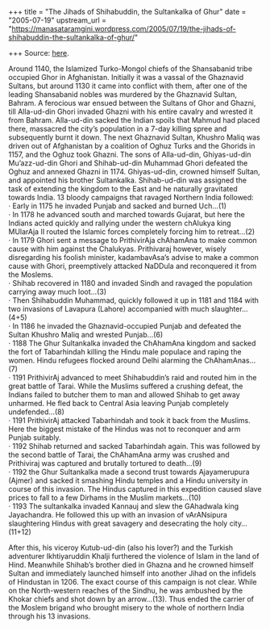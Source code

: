 +++
title = "The Jihads of Shihabuddin, the Sultankalka of Ghur"
date = "2005-07-19"
upstream_url = "https://manasataramgini.wordpress.com/2005/07/19/the-jihads-of-shihabuddin-the-sultankalka-of-ghur/"

+++
Source: [here](https://manasataramgini.wordpress.com/2005/07/19/the-jihads-of-shihabuddin-the-sultankalka-of-ghur/).

Around 1140, the Islamized Turko-Mongol chiefs of the Shansabanid tribe occupied Ghor in Afghanistan. Initially it was a vassal of the Ghaznavid Sultans, but around 1130 it came into conflict with them, after one of the leading Shansabanid nobles was murdered by the Ghaznavid Sultan, Bahram. A ferocious war ensued between the Sultans of Ghor and Ghazni, till Alla-ud-din Ghori invaded Ghazni with his entire cavalry and wrested it from Bahram. Alla-ud-din sacked the Indian spoils that Mahmud had placed there, massacred the city’s population in a 7-day killing spree and subsequently burnt it down. The next Ghaznavid Sultan, Khushro Maliq was driven out of Afghanistan by a coalition of Oghuz Turks and the Ghorids in 1157, and the Oghuz took Ghazni. The sons of Alla-ud-din, Ghiyas-ud-din Mu’azz-ud-din Ghori and Shihab-ud-din Muhammad Ghori defeated the Oghuz and annexed Ghazni in 1174. Ghiyas-ud-din, crowned himself Sultan, and appointed his brother Sultankalka. Shihab-ud-din was assigned the task of extending the kingdom to the East and he naturally gravitated towards India. 13 bloody campaigns that ravaged Northern India followed:  
· Early in 1175 he invaded Punjab and sacked and burned Uch…(1)  
· In 1178 he advanced south and marched towards Gujarat, but here the Indians acted quickly and rallying under the western chAlukya king MUlarAja II routed the Islamic forces completely forcing him to retreat…(2)  
· In 1179 Ghori sent a message to PrithivirAja chAhamAna to make common cause with him against the Chalukyas. Prithivaraj however, wisely disregarding his foolish minister, kadambavAsa’s advise to make a common cause with Ghori, preemptively attacked NaDDula and reconquered it from the Moslems.  
· Shihab recovered in 1180 and invaded Sindh and ravaged the population carrying away much loot…(3)  
· Then Shihabuddin Muhammad, quickly followed it up in 1181 and 1184 with two invasions of Lavapura (Lahore) accompanied with much slaughter…(4+5)  
· In 1186 he invaded the Ghaznavid-occupied Punjab and defeated the Sultan Khushro Maliq and wrested Punjab…(6)  
· 1188 The Ghur Sultankalka invaded the ChAhamAna kingdom and sacked the fort of Tabarhindah killing the Hindu male populace and raping the women. Hindu refugees flocked around Delhi alarming the ChAhamAnas…(7)  
· 1191 PrithivirAj advanced to meet Shihabuddin’s raid and routed him in the great battle of Tarai. While the Muslims suffered a crushing defeat, the Indians failed to butcher them to man and allowed Shihab to get away unharmed. He fled back to Central Asia leaving Punjab completely undefended…(8)  
· 1191 PrithivirAj attacked Tabarhindah and took it back from the Muslims. Here the biggest mistake of the Hindus was not to reconquer and arm Punjab suitably.  
· 1192 Shihab returned and sacked Tabarhindah again. This was followed by the second battle of Tarai, the ChAhamAna army was crushed and Prithiviraj was captured and brutally tortured to death…(9)  
· 1192 the Ghur Sultankalka made a second trust towards Ajayamerupura
(Ajmer) and sacked it smashing Hindu temples and a Hindu university in
course of this invasion. The Hindus captured in this expedition caused slave prices to fall to a few Dirhams in the Muslim markets…(10)  
· 1193 The sultankalka invaded Kannauj and slew the GAhadwala king Jayachandra. He followed this up with an invasion of vArANsipura slaughtering Hindus with great savagery and desecrating the holy city…(11+12)

After this, his viceroy Kutub-ud-din (also his lover?) and the Turkish adventurer Ikhtiyaruddin Khalji furthered the violence of Islam in the land of Hind. Meanwhile Shihab’s brother died in Ghazna and he crowned himself Sultan and immediately launched himself into another Jihad on the infidels of Hindustan in 1206. The exact course of this campaign is not clear. While on the North-western reaches of the Sindhu, he was ambushed by the Khokar chiefs and shot down by an arrow…(13). Thus ended the carrier of the Moslem brigand who brought misery to the whole of northern India through his 13 invasions.

